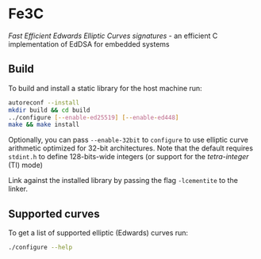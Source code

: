 # Fe3C

*Fast Efficient Edwards Elliptic Curves signatures* - an efficient C implementation of EdDSA for embedded systems

## Build

To build and install a static library for the host machine run:

```bash
autoreconf --install
mkdir build && cd build
../configure [--enable-ed25519] [--enable-ed448]
make && make install
```

Optionally, you can pass `--enable-32bit` to `configure` to use elliptic curve arithmetic optimized for 32-bit architectures. Note that the default requires `stdint.h` to define 128-bits-wide integers (or support for the *tetra-integer* (TI) mode)

Link against the installed library by passing the flag `-lcementite` to the linker.

## Supported curves

To get a list of supported elliptic (Edwards) curves run:

```bash
./configure --help
```
